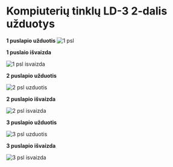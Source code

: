 # Kompiuterių tinklų LD-3 2-dalis užduotys

**1 puslapio užduotis**
![1 psl](https://i.imgur.com/sZ5r8BD.png)

**1 puslaio išvaizda**

![1 psl isvaizda](https://i.imgur.com/iiTOBuX.png)

**2 puslapio užduotis**

![2 psl uzduotis](https://i.imgur.com/UWUnywk.png)

**2 puslapio išvaizda**

![2 psl isvaizda](https://i.imgur.com/GMu2Rqw.png)

**3 puslapio užduotis**

![3 psl uzduotis](https://i.imgur.com/YvBy1Fg.png)

**3 puslapio išvaizda**

![3 psl isvaizda](https://i.imgur.com/XHBHfgE.png)